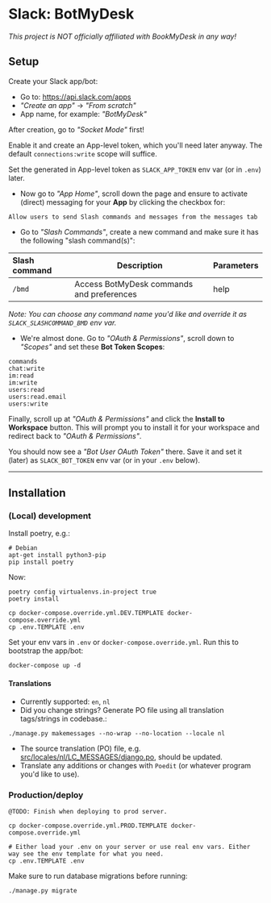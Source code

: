 # Slack: BotMyDesk
_This project is NOT officially affiliated with BookMyDesk in any way!_

## Setup
Create your Slack app/bot: 
- Go to: https://api.slack.com/apps
- _"Create an app"_ -> _"From scratch"_
- App name, for example: _"BotMyDesk"_

After creation, go to _"Socket Mode"_ first! 

Enable it and create an App-level token, which you'll need later anyway.
The default ``connections:write`` scope will suffice.

Set the generated in App-level token as ``SLACK_APP_TOKEN`` env var (or in ``.env``) later.


- Now go to _"App Home"_, scroll down the page and ensure to activate (direct) messaging for your **App** by clicking the checkbox for:
```
Allow users to send Slash commands and messages from the messages tab
```

- Go to _"Slash Commands"_, create a new command and make sure it has the following "slash command(s)":

| Slash command | Description                               | Parameters                           |
|:--------------|-------------------------------------------|:-------------------------------------|
| `/bmd`        | Access BotMyDesk commands and preferences | help                                 |

_Note: You can choose any command name you'd like and override it as ``SLACK_SLASHCOMMAND_BMD`` env var._


- We're almost done. Go to _"OAuth & Permissions"_, scroll down to _"Scopes"_ and set these **Bot Token Scopes**:
```
commands
chat:write
im:read
im:write
users:read
users:read.email
users:write
```

Finally, scroll up at _"OAuth & Permissions"_ and click the **Install to Workspace** button.
This will prompt you to install it for your workspace and redirect back to _"OAuth & Permissions"_. 

You should now see a _"Bot User OAuth Token"_ there. Save it and set it (later) as ``SLACK_BOT_TOKEN`` env var (or in your ``.env`` below).


----

## Installation
### (Local) development
Install poetry, e.g.:
```shell
# Debian
apt-get install python3-pip
pip install poetry
```

Now:
```shell
poetry config virtualenvs.in-project true
poetry install

cp docker-compose.override.yml.DEV.TEMPLATE docker-compose.override.yml
cp .env.TEMPLATE .env
```
Set your env vars in ``.env`` or ``docker-compose.override.yml``.
Run this to bootstrap the app/bot:

```shell
docker-compose up -d
```

#### Translations
- Currently supported: `en`, `nl`
- Did you change strings? Generate PO file using all translation tags/strings in codebase.:
```shell
./manage.py makemessages --no-wrap --no-location --locale nl 
```
- The source translation (PO) file, e.g. [src/locales/nl/LC_MESSAGES/django.po](src/locales/nl/LC_MESSAGES/django.po), should be updated.
- Translate any additions or changes with `Poedit` (or whatever program you'd like to use).


### Production/deploy

```@TODO: Finish when deploying to prod server.```
```shell
cp docker-compose.override.yml.PROD.TEMPLATE docker-compose.override.yml

# Either load your .env on your server or use real env vars. Either way see the env template for what you need.
cp .env.TEMPLATE .env
```

Make sure to run database migrations before running:
```shell
./manage.py migrate
```
